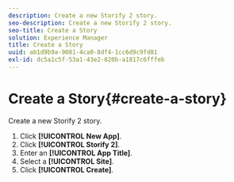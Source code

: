 ```yaml
---
description: Create a new Storify 2 story.
seo-description: Create a new Storify 2 story.
seo-title: Create a Story
solution: Experience Manager
title: Create a Story
uuid: ab1d9b9a-9081-4ca0-8df4-1cc6d9c9fd81
exl-id: dc5a1c5f-53a1-43e2-820b-a1817c6fffeb
---
```

# Create a Story{#create-a-story}

Create a new Storify 2 story.

1. Click **[!UICONTROL New App]**.
1. Click **[!UICONTROL Storify 2]**.
1. Enter an **[!UICONTROL App Title]**.
1. Select a **[!UICONTROL Site]**.
1. Click **[!UICONTROL Create]**.
